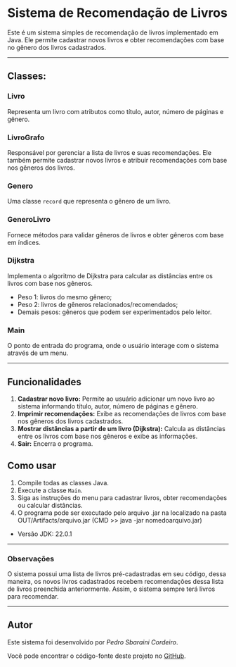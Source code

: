 # Sistema de Recomendação de Livros

Este é um sistema simples de recomendação de livros implementado em Java. Ele permite cadastrar novos livros e obter recomendações com base no gênero dos livros cadastrados.

***
## Classes:

### Livro

Representa um livro com atributos como título, autor, número de páginas e gênero.

### LivroGrafo

Responsável por gerenciar a lista de livros e suas recomendações. Ele também permite cadastrar novos livros e atribuir recomendações com base nos gêneros dos livros.

### Genero

Uma classe `record` que representa o gênero de um livro.

### GeneroLivro

Fornece métodos para validar gêneros de livros e obter gêneros com base em índices.

### Dijkstra

Implementa o algoritmo de Dijkstra para calcular as distâncias entre os livros com base nos gêneros.
- Peso 1: livros do mesmo gênero;
- Peso 2: livros de gêneros relacionados/recomendados;
- Demais pesos: gêneros que podem ser experimentados pelo leitor.

### Main

O ponto de entrada do programa, onde o usuário interage com o sistema através de um menu.

***

## Funcionalidades

1. **Cadastrar novo livro:** Permite ao usuário adicionar um novo livro ao sistema informando título, autor, número de páginas e gênero.
2. **Imprimir recomendações:** Exibe as recomendações de livros com base nos gêneros dos livros cadastrados.
3. **Mostrar distâncias a partir de um livro (Dijkstra):** Calcula as distâncias entre os livros com base nos gêneros e exibe as informações.
9. **Sair:** Encerra o programa.

## Como usar

1. Compile todas as classes Java.
2. Execute a classe `Main`.
3. Siga as instruções do menu para cadastrar livros, obter recomendações ou calcular distâncias.
4. O programa pode ser executado pelo arquivo .jar na localizado na pasta OUT/Artifacts/arquivo.jar 
(CMD >> java -jar nomedoarquivo.jar)
* Versão JDK: 22.0.1
***

### Observações
O sistema possui uma lista de livros pré-cadastradas em seu código, dessa maneira, os novos livros cadastrados
recebem recomendações dessa lista de livros preenchida anteriormente. Assim, o sistema sempre terá livros para recomendar.

***

## Autor
Este sistema foi desenvolvido por *Pedro Sbaraini Cordeiro*.

Você pode encontrar o código-fonte deste projeto no [GitHub](https://github.com/cordeirops).

